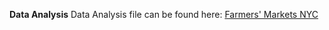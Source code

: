 **Data Analysis**
Data Analysis file can be found here: 
[Farmers' Markets NYC](https://docs.google.com/spreadsheets/d/1OpDq4f9IND-qmdON_0VAF_phAC_Vg4fd8JX5D5_3bjw/edit#gid=1066304684)
